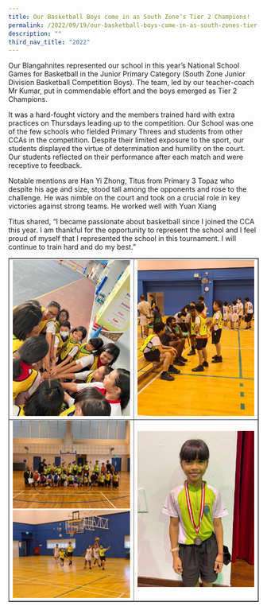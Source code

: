 ```yaml
---
title: Our Basketball Boys come in as South Zone’s Tier 2 Champions!
permalink: /2022/09/19/our-basketball-boys-come-in-as-south-zones-tier-2-champions/
description: ""
third_nav_title: "2022"
---
```

<p>Our Blangahnites represented our school in this year’s National School Games for Basketball in the Junior Primary Category (South Zone Junior Division Basketball Competition Boys). The team, led by our teacher-coach Mr Kumar, put in commendable effort and the boys emerged as Tier 2 Champions.</p>
<p>It was a hard-fought victory and the members trained hard with extra practices on Thursdays leading up to the competition. Our School was one of the few schools who fielded Primary Threes and students from other CCAs in the competition. Despite their limited exposure to the sport, our students displayed the virtue of determination and humility on the court. Our students reflected on their performance after each match and were receptive to feedback.</p>
<p>Notable mentions are Han Yi Zhong, Titus from Primary 3 Topaz who despite his age and size, stood tall among the opponents and rose to the challenge. He was nimble on the court and took on a crucial role in key victories against strong teams. He worked well with Yuan Xiang</p>
<p>Titus shared, “I became passionate about basketball since I joined the CCA this year. I am thankful for the opportunity to represent the school and I feel proud of myself that I represented the school in this tournament. I will continue to train hard and do my best.”</p>
<table style="border-collapse: collapse; width: 100%;" border="1">
<tbody>
<tr>
<td style="width: 50%;"><img src="/images/sz1.jpeg"></td>
<td style="width: 50%;"><img src="/images/sz2.jpeg"></td>
</tr>
<tr>
<td style="width: 50%;"><img src="/images/sz3.jpeg"><br><img src="/images/sz4.jpeg"></td>
<td style="width: 50%;"><img src="/images/sz5.jpeg"></td>
</tr>
</tbody>
</table>